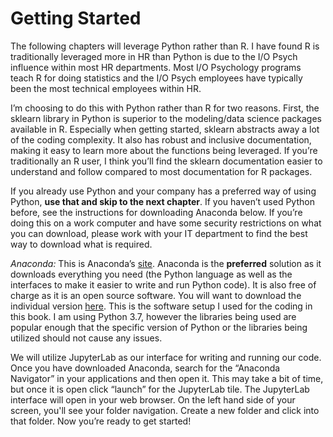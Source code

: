 # Getting Started

The following chapters will leverage Python rather than R.  I have found R is traditionally leveraged more in HR than Python is due to the I/O Psych influence within most HR departments.  Most I/O Psychology programs teach R for doing statistics and the I/O Psych employees have typically been the most technical employees within HR.

I’m choosing to do this with Python rather than R for two reasons.  First, the sklearn library in Python is superior to the modeling/data science packages available in R.  Especially when getting started, sklearn abstracts away a lot of the coding complexity.  It also has robust and inclusive documentation, making it easy to learn more about the functions being leveraged.  If you’re traditionally an R user, I think you’ll find the sklearn documentation easier to understand and follow compared to most documentation for R packages.

If you already use Python and your company has a preferred way of using Python, **use that and skip to the next chapter**.  If you haven’t used Python before, see the instructions for downloading Anaconda below.  If you’re doing this on a work computer and have some security restrictions on what you can download, please work with your IT department to find the best way to download what is required.

*Anaconda:* This is Anaconda’s [site](https://www.anaconda.com/). Anaconda is the **preferred** solution as it downloads everything you need (the Python language as well as the interfaces to make it easier to write and run Python code).  It is also free of charge as it is an open source software.  You will want to download the individual version [here]( https://www.anaconda.com/products/individual).  This is the software setup I used for the coding in this book.  I am using Python 3.7, however the libraries being used are popular enough that the specific version of Python or the libraries being utilized should not cause any issues.

We will utilize JupyterLab as our interface for writing and running our code.  Once you have downloaded Anaconda, search for the “Anaconda Navigator” in your applications and then open it.  This may take a bit of time, but once it is open click “launch” for the JupyterLab tile.  The JupyterLab interface will open in your web browser.  On the left hand side of your screen, you'll see your folder navigation.  Create a new folder and click into that folder. Now you’re ready to get started!
